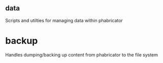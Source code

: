 data
----
Scripts and utilties for managing data within phabricator

# backup
Handles dumping/backing up content from phabricator to the file system
